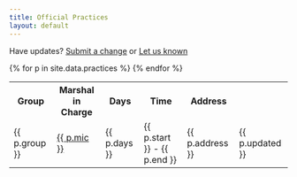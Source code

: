 ```yaml
---
title: Official Practices
layout: default
---
```


Have updates? [Submit a change](https://github.com/academie-de-espee/earl-marshal/blob/master/_data/practices.csv) or [Let us known](https://github.com/academie-de-espee/earl-marshal/issues/new)

<table width="100%">
<tr>
<th> Group </th> <th> Marshal in Charge </th> <th> Days </th> <th> Time <th> Address </th>
{% for p in site.data.practices %}
<tr>
    <td> {{ p.group }} </td>
    <td> <a href='mailto:{{p.email}}'>{{ p.mic }}</a> </td>
    <td> {{ p.days }} </td>
    <td> {{ p.start }} - {{ p.end }} </td>
    <td> {{ p.address }} </td>
    <td> {{ p.updated }} </td>
</tr>
{% endfor %}
